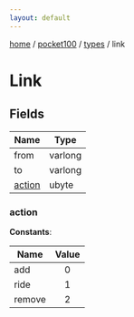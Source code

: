 ```yaml
---
layout: default
---
```


[home](/)  /  [pocket100](/protocol/pocket100)  /  [types](/protocol/pocket100/types)  /  link

# Link

## Fields

Name | Type
---|---
from | varlong
to | varlong
[action](#action) | ubyte

### action

**Constants**:

Name | Value
---|:---:
add | 0
ride | 1
remove | 2
